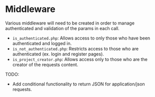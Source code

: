 # Middleware
Various middleware will need to be created in order to manage authenticated and validation of the params in each call. 

- `is_authenticated.php`: Allows access to only those who have been authenticated and logged in.
- `is_not_authenticated.php`: Restricts access to those who are authenticated (ex. login and register pages).
- `is_project_creator.php`: Allows access only to those who are the creator of the requests content.

TODO:
- Add conditional functionality to return JSON for application/json requests.